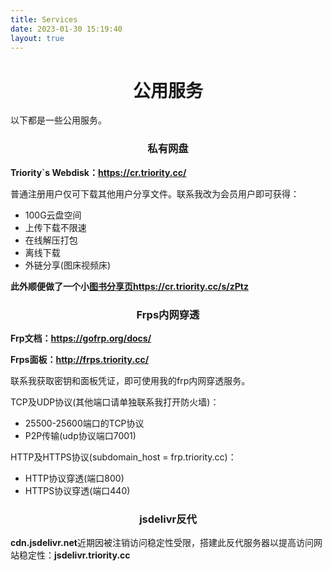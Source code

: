 ```yaml
---
title: Services
date: 2023-01-30 15:19:40
layout: true
---
```

# <center> 公用服务
以下都是一些公用服务。

### <center> 私有网盘
**Triority`s Webdisk：https://cr.triority.cc/**

普通注册用户仅可下载其他用户分享文件。联系我改为会员用户即可获得：
+ 100G云盘空间
+ 上传下载不限速
+ 在线解压打包
+ 离线下载
+ 外链分享(图床视频床)

**此外顺便做了一个小[图书分享页https://cr.triority.cc/s/zPtz](https://cr.triority.cc/s/zPtz)**

### <center> Frps内网穿透
**Frp文档：https://gofrp.org/docs/**

**Frps面板：http://frps.triority.cc/**

联系我获取密钥和面板凭证，即可使用我的frp内网穿透服务。

TCP及UDP协议(其他端口请单独联系我打开防火墙)：
+ 25500-25600端口的TCP协议
+ P2P传输(udp协议端口7001)

HTTP及HTTPS协议(subdomain_host = frp.triority.cc)：
+ HTTP协议穿透(端口800)
+ HTTPS协议穿透(端口440)

### <center> jsdelivr反代
**cdn.jsdelivr.net**近期因被注销访问稳定性受限，搭建此反代服务器以提高访问网站稳定性：**jsdelivr.triority.cc**
